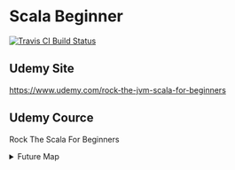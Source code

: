 # Scala Beginner
[![Travis CI Build Status](https://travis-ci.org/friendbear/RockScalaForBeginner.svg?branch=master)](https://travis-ci.org/friendbear/RockScalaForBeginner)
## Udemy Site

<https://www.udemy.com/rock-the-jvm-scala-for-beginners>

## Udemy Cource
Rock The Scala For Beginners


<details>
<summary>Future Map</summary>
<pre>
<code>
val head = "Scala Advanced Cource".split(" ").toList.head
val power = {
 Seq(
   "Apache Spark",
   "AWS EMR",
   "AWS S3",
   "AWS DynamoDB"
 ).flatMap(v => Map(head -> v))
}.mkString
// ElasticsSearch -> Kibana -> ...
}
</code>

<code>
+ Scala Native
+ Scala JS
+ LLVM
+ etc 
</code>
</pre>
</details>

